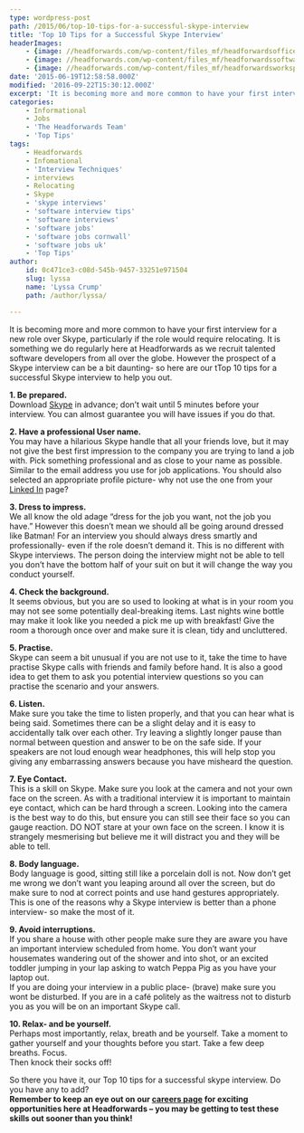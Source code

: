```yaml
---
type: wordpress-post
path: /2015/06/top-10-tips-for-a-successful-skype-interview
title: 'Top 10 Tips for a Successful Skype Interview'
headerImages:
    - {image: //headforwards.com/wp-content/files_mf/headforwardsofficeworkstation38.jpg, text: 'Skype Interview Tips '}
    - {image: //headforwards.com/wp-content/files_mf/headforwardssoftwaredevelopment.jpg, text: ""}
    - {image: //headforwards.com/wp-content/files_mf/headforwardsworkspace.jpeg, text: ""}
date: '2015-06-19T12:58:58.000Z'
modified: '2016-09-22T15:30:12.000Z'
excerpt: 'It is becoming more and more common to have your first interview for a new role over Skype, particularly if the role would require relocating. It is something we do regularly here at Headforwards as we recruit talented software developers from all over the globe. However the prospect of a Skype interview can be a bit daunting- …'
categories:
    - Informational
    - Jobs
    - 'The Headforwards Team'
    - 'Top Tips'
tags:
    - Headforwards
    - Infomational
    - 'Interview Techniques'
    - interviews
    - Relocating
    - Skype
    - 'skype interviews'
    - 'software interview tips'
    - 'software interviews'
    - 'software jobs'
    - 'software jobs cornwall'
    - 'software jobs uk'
    - 'Top Tips'
author:
    id: 0c471ce3-c08d-545b-9457-33251e971504
    slug: lyssa
    name: 'Lyssa Crump'
    path: /author/lyssa/

---
```

It is becoming more and more common to have your first interview for a new role over Skype, particularly if the role would require relocating. It is something we do regularly here at Headforwards as we recruit talented software developers from all over the globe. However the prospect of a Skype interview can be a bit daunting- so here are our tTop 10 tips for a successful Skype interview to help you out.

**1\. Be prepared.**  
Download [Skype](http://www.skype.com/en/) in advance; don’t wait until 5 minutes before your interview. You can almost guarantee you will have issues if you do that.

**2\. Have a professional User name.**  
You may have a hilarious Skype handle that all your friends love, but it may not give the best first impression to the company you are trying to land a job with. Pick something professional and as close to your name as possible. Similar to the email address you use for job applications. You should also selected an appropriate profile picture- why not use the one from your [Linked In](https://www.linkedin.com) page?

**3\. Dress to impress.**  
We all know the old adage “dress for the job you want, not the job you have.” However this doesn’t mean we should all be going around dressed like Batman! For an interview you should always dress smartly and professionally- even if the role doesn’t demand it. This is no different with Skype interviews. The person doing the interview might not be able to tell you don’t have the bottom half of your suit on but it will change the way you conduct yourself.

**4\. Check the background.**  
It seems obvious, but you are so used to looking at what is in your room you may not see some potentially deal-breaking items. Last nights wine bottle may make it look like you needed a pick me up with breakfast! Give the room a thorough once over and make sure it is clean, tidy and uncluttered.

**5\. Practise.**  
Skype can seem a bit unusual if you are not use to it, take the time to have practise Skype calls with friends and family before hand. It is also a good idea to get them to ask you potential interview questions so you can practise the scenario and your answers.

**6\. Listen.**  
Make sure you take the time to listen properly, and that you can hear what is being said. Sometimes there can be a slight delay and it is easy to accidentally talk over each other. Try leaving a slightly longer pause than normal between question and answer to be on the safe side. If your speakers are not loud enough wear headphones, this will help stop you giving any embarrassing answers because you have misheard the question.

**7\. Eye Contact.**  
This is a skill on Skype. Make sure you look at the camera and not your own face on the screen. As with a traditional interview it is important to maintain eye contact, which can be hard through a screen. Looking into the camera is the best way to do this, but ensure you can still see their face so you can gauge reaction. DO NOT stare at your own face on the screen. I know it is strangely mesmerising but believe me it will distract you and they will be able to tell.

**8\. Body language.**  
Body language is good, sitting still like a porcelain doll is not. Now don’t get me wrong we don’t want you leaping around all over the screen, but do make sure to nod at correct points and use hand gestures appropriately. This is one of the reasons why a Skype interview is better than a phone interview- so make the most of it.

**9\. Avoid interruptions.**  
If you share a house with other people make sure they are aware you have an important interview scheduled from home. You don’t want your housemates wandering out of the shower and into shot, or an excited toddler jumping in your lap asking to watch Peppa Pig as you have your laptop out.  
If you are doing your interview in a public place- (brave) make sure you wont be disturbed. If you are in a café politely as the waitress not to disturb you as you will be on an important Skype call.

**10\. Relax- and be yourself.**  
Perhaps most importantly, relax, breath and be yourself. Take a moment to gather yourself and your thoughts before you start. Take a few deep breaths. Focus.  
Then knock their socks off!

So there you have it, our Top 10 tips for a successful skype interview. Do you have any to add?  
**Remember to keep an eye out on our [careers page](http://www.headforwards.com/careers/) for exciting opportunities here at Headforwards – you may be getting to test these skills out sooner than you think!**

